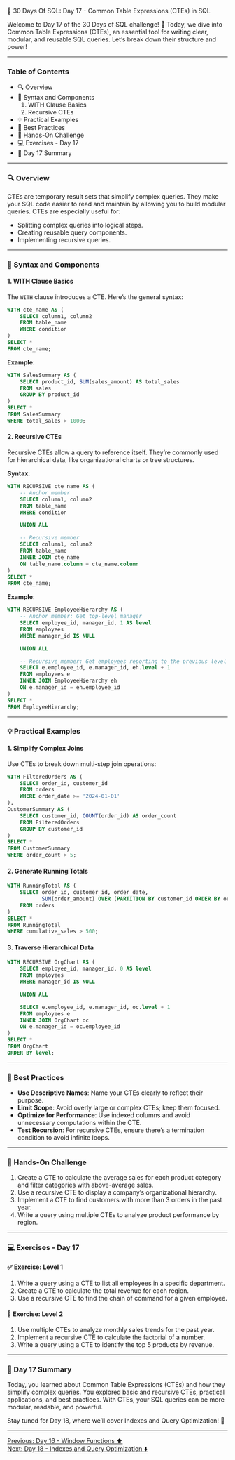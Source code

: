 📘 30 Days Of SQL: Day 17 - Common Table Expressions (CTEs) in SQL

Welcome to Day 17 of the 30 Days of SQL challenge! 🎉 Today, we dive into Common Table Expressions (CTEs), an essential tool for writing clear, modular, and reusable SQL queries. Let’s break down their structure and power!

---

### Table of Contents

- 🔍 Overview
- 📘 Syntax and Components
  1. WITH Clause Basics
  2. Recursive CTEs
- 💡 Practical Examples
- 🔧 Best Practices
- 🎯 Hands-On Challenge
- 💻 Exercises - Day 17
- 📝 Day 17 Summary

---

### 🔍 Overview

CTEs are temporary result sets that simplify complex queries. They make your SQL code easier to read and maintain by allowing you to build modular queries. CTEs are especially useful for:

- Splitting complex queries into logical steps.
- Creating reusable query components.
- Implementing recursive queries.

---

### 📘 Syntax and Components

#### 1. WITH Clause Basics

The `WITH` clause introduces a CTE. Here’s the general syntax:

```sql
WITH cte_name AS (
    SELECT column1, column2
    FROM table_name
    WHERE condition
)
SELECT *
FROM cte_name;
```

**Example**:

```sql
WITH SalesSummary AS (
    SELECT product_id, SUM(sales_amount) AS total_sales
    FROM sales
    GROUP BY product_id
)
SELECT *
FROM SalesSummary
WHERE total_sales > 1000;
```

#### 2. Recursive CTEs

Recursive CTEs allow a query to reference itself. They’re commonly used for hierarchical data, like organizational charts or tree structures.

**Syntax**:

```sql
WITH RECURSIVE cte_name AS (
    -- Anchor member
    SELECT column1, column2
    FROM table_name
    WHERE condition

    UNION ALL

    -- Recursive member
    SELECT column1, column2
    FROM table_name
    INNER JOIN cte_name
    ON table_name.column = cte_name.column
)
SELECT *
FROM cte_name;
```

**Example**:

```sql
WITH RECURSIVE EmployeeHierarchy AS (
    -- Anchor member: Get top-level manager
    SELECT employee_id, manager_id, 1 AS level
    FROM employees
    WHERE manager_id IS NULL

    UNION ALL

    -- Recursive member: Get employees reporting to the previous level
    SELECT e.employee_id, e.manager_id, eh.level + 1
    FROM employees e
    INNER JOIN EmployeeHierarchy eh
    ON e.manager_id = eh.employee_id
)
SELECT *
FROM EmployeeHierarchy;
```

---

### 💡 Practical Examples

#### 1. Simplify Complex Joins

Use CTEs to break down multi-step join operations:

```sql
WITH FilteredOrders AS (
    SELECT order_id, customer_id
    FROM orders
    WHERE order_date >= '2024-01-01'
),
CustomerSummary AS (
    SELECT customer_id, COUNT(order_id) AS order_count
    FROM FilteredOrders
    GROUP BY customer_id
)
SELECT *
FROM CustomerSummary
WHERE order_count > 5;
```

#### 2. Generate Running Totals

```sql
WITH RunningTotal AS (
    SELECT order_id, customer_id, order_date,
           SUM(order_amount) OVER (PARTITION BY customer_id ORDER BY order_date) AS cumulative_sales
    FROM orders
)
SELECT *
FROM RunningTotal
WHERE cumulative_sales > 500;
```

#### 3. Traverse Hierarchical Data

```sql
WITH RECURSIVE OrgChart AS (
    SELECT employee_id, manager_id, 0 AS level
    FROM employees
    WHERE manager_id IS NULL

    UNION ALL

    SELECT e.employee_id, e.manager_id, oc.level + 1
    FROM employees e
    INNER JOIN OrgChart oc
    ON e.manager_id = oc.employee_id
)
SELECT *
FROM OrgChart
ORDER BY level;
```

---

### 🔧 Best Practices

- **Use Descriptive Names**: Name your CTEs clearly to reflect their purpose.
- **Limit Scope**: Avoid overly large or complex CTEs; keep them focused.
- **Optimize for Performance**: Use indexed columns and avoid unnecessary computations within the CTE.
- **Test Recursion**: For recursive CTEs, ensure there’s a termination condition to avoid infinite loops.

---

### 🎯 Hands-On Challenge

1. Create a CTE to calculate the average sales for each product category and filter categories with above-average sales.
2. Use a recursive CTE to display a company’s organizational hierarchy.
3. Implement a CTE to find customers with more than 3 orders in the past year.
4. Write a query using multiple CTEs to analyze product performance by region.

---

### 💻 Exercises - Day 17

#### ✅ Exercise: Level 1

1. Write a query using a CTE to list all employees in a specific department.
2. Create a CTE to calculate the total revenue for each region.
3. Use a recursive CTE to find the chain of command for a given employee.

#### 🚀 Exercise: Level 2

1. Use multiple CTEs to analyze monthly sales trends for the past year.
2. Implement a recursive CTE to calculate the factorial of a number.
3. Write a query using a CTE to identify the top 5 products by revenue.

---

### 📝 Day 17 Summary

Today, you learned about Common Table Expressions (CTEs) and how they simplify complex queries. You explored basic and recursive CTEs, practical applications, and best practices. With CTEs, your SQL queries can be more modular, readable, and powerful.

Stay tuned for Day 18, where we’ll cover Indexes and Query Optimization! 🚀

---

[Previous: Day 16 - Window Functions ⬆️ ](../Day-16%20Window%20Functions/Day-16_Window_Functions.md)  
[Next: Day 18 - Indexes and Query Optimization ⬇️ ](../Day-18%20Indexes%20and%20Query%20Optimization/Day-18_Indexes_and_Query_Optimization.md)


